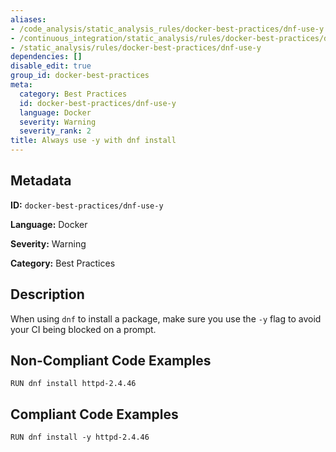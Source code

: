 ```yaml
---
aliases:
- /code_analysis/static_analysis_rules/docker-best-practices/dnf-use-y
- /continuous_integration/static_analysis/rules/docker-best-practices/dnf-use-y
- /static_analysis/rules/docker-best-practices/dnf-use-y
dependencies: []
disable_edit: true
group_id: docker-best-practices
meta:
  category: Best Practices
  id: docker-best-practices/dnf-use-y
  language: Docker
  severity: Warning
  severity_rank: 2
title: Always use -y with dnf install
---
```

<!--  SOURCED FROM https://github.com/DataDog/datadog-static-analyzer-rule-docs -->


## Metadata
**ID:** `docker-best-practices/dnf-use-y`

**Language:** Docker

**Severity:** Warning

**Category:** Best Practices

## Description
When using `dnf` to install a package, make sure you use the `-y` flag to avoid your CI being blocked on a prompt.

## Non-Compliant Code Examples
```docker
RUN dnf install httpd-2.4.46
```

## Compliant Code Examples
```docker
RUN dnf install -y httpd-2.4.46
```
